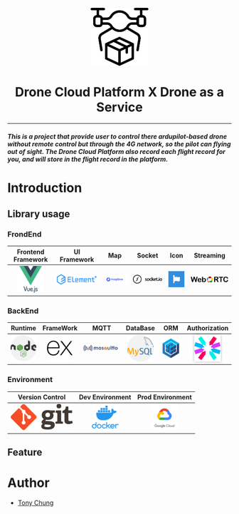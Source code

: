 <p align="center">
  <img src="./src/assets/drone.svg" width="130" height="130">
</p>
<h1 align="center">Drone Cloud Platform X Drone as a Service</h1>
<hr>

##### This is a project that provide user to control there ardupilot-based drone without remote control but through the 4G network, so the pilot can flying out of sight. The Drone Cloud Platform also record each flight record for you, and will store in the *flight record* in the platform.


# Introduction
## Library usage
### FrondEnd
|Frontend Framework|UI Framework|Map|Socket|Icon|Streaming|
|:-:|:-:|:-:|:-:|:-:|:-:|
|<a href="https://v3.vuejs.org/"><img src="./icon/vue.js.png" width="60"></a>|<a href="https://element-plus.org/#/zh-CN"><img src="./icon//element-plus.png" width="140"></a>|<a href="https://www.mapbox.com/"><img src="./icon/mapbox.png" width="140"></a>|<a href="https://socket.io/"><img src="./icon/socket.io.svg" width="140"></a>|<a href="https://github.com/FortAwesome/vue-fontawesome"><img src="./icon/fontawesome.png" width="60"></a>|<a href="https://webrtc.org/"><img src="./icon/webRTC.svg" width="140"></a>|

### BackEnd
|Runtime|FrameWork|MQTT|DataBase|ORM|Authorization|
|:-:|:-:|:-:|:-:|:-:|:-:|
|<a href="https://nodejs.org/en/"><img src="./icon/nodejs.png" width="60"></a>|<a href="https://expressjs.com/"><img src="./icon/expressjs.png" width="60"></a>|<a href="https://mosquitto.org/"><img src="./icon/mosquitto.png" width="140"></a>|<a href="https://www.mysql.com/"><img src="./icon/mysql.png" width="60"></a>|<a href="https://sequelize.org/master/"><img src="./icon/sequelize-orm.png" width="60"></a>|<a href="https://jwt.io/"><img src="./icon/jwt.svg" width="60" style="filter: drop-shadow(0 0 0.15rem rgb(0,0,0,0.3))"><a/>|

### Environment
|Version Control|Dev Environment|Prod Environment|
|:-:|:-:|:-:|
|<a href="https://git-scm.com/"><img src="./icon/git.png" width="140"></a>|<img src="./icon/docker.png" width="60">|<a href="https://cloud.google.com/"><img src="./icon/google-cloud.png" width="60"></a>|

## Feature


# Author
- [Tony Chung](https://github.com/waiting33118)
